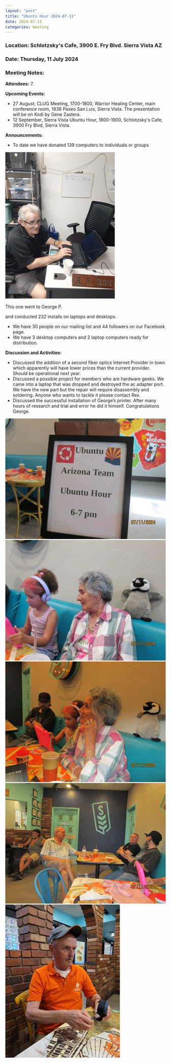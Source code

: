 ```yaml
---
layout: "post"
title: "Ubuntu Hour 2024-07-11"
date: 2024-07-11
categories: meeting
---
```


### Location: Schlotzsky's Cafe, 3900 E. Fry Blvd. Sierra Vista AZ

### Date: Thursday, 11 July 2024

### Meeting Notes:

**Attendees:** 7.

**Upcoming Events:**
 * 27 August, CLUG Meeting, 1700-1800, Warrior Healing Center, main conference room, 1838 Paseo San Luis, Sierra Vista.  The presentation will be on Kodi by Gene Zastera.
 * 12 September, Sierra Vista Ubuntu Hour, 1800-1900, Schlotzsky's Cafe, 3900 Fry Blvd, Sierra Vista.


**Announcements:**
 * To date we have donated 139 computers to individuals or groups

![alt text](https://raw.githubusercontent.com/CochiseLinuxUsersGroup/CochiseLinuxUsersGroup.github.io/master/images2/rsz_george_praggasstis_and_laptop.jpg)

This one went to George P.

and conducted 232 installs on laptops and desktops.

 * We have 30 people on our mailing list and 44 followers on our Facebook page.
 * We have 3 desktop computers and 2 laptop computers ready for distribution.

**Discussion and Activities:**
 * Discussed the addition of a second fiber optics Internet Provider in town which apparently will have lower prices than the current provider.  Should be operational next year.
 * Discussed a possible project for members who are hardware geeks.  We came into a laptop that was dropped and destroyed the ac adapter port.  We have the new part but the repair will require disassembly and soldering.  Anyone who wants to tackle it please contact Rex.
 * Discussed the successful installation of George’s printer.  After many hours of research and trial and error he did it himself.  Congratulations George.

![alt text](https://raw.githubusercontent.com/CochiseLinuxUsersGroup/CochiseLinuxUsersGroup.github.io/master/images2/rsz_sv_ubuntuhour_2024-07-11_1.jpg)
![alt text](https://raw.githubusercontent.com/CochiseLinuxUsersGroup/CochiseLinuxUsersGroup.github.io/master/images2/rsz_sv_ubuntuhour_2024-07-11_2.jpg)
![alt text](https://raw.githubusercontent.com/CochiseLinuxUsersGroup/CochiseLinuxUsersGroup.github.io/master/images2/rsz_sv_ubuntuhour_2024-07-11_3.jpg)
![alt text](https://raw.githubusercontent.com/CochiseLinuxUsersGroup/CochiseLinuxUsersGroup.github.io/master/images2/rsz_sv_ubuntuhour_2024-07-11_4.jpg)
![alt text](https://raw.githubusercontent.com/CochiseLinuxUsersGroup/CochiseLinuxUsersGroup.github.io/master/images2/rsz_sv_ubuntuhour_2024-07-11_5.jpg)
